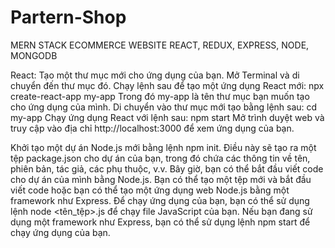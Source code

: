 # Partern-Shop
MERN STACK ECOMMERCE WEBSITE REACT, REDUX, EXPRESS, NODE, MONGODB

React: 
Tạo một thư mục mới cho ứng dụng của bạn.
Mở Terminal và di chuyển đến thư mục đó.
Chạy lệnh sau để tạo một ứng dụng React mới: npx create-react-app my-app
Trong đó my-app là tên thư mục bạn muốn tạo cho ứng dụng của mình.
Di chuyển vào thư mục mới tạo bằng lệnh sau: cd my-app
Chạy ứng dụng React với lệnh sau: npm start
Mở trình duyệt web và truy cập vào địa chỉ http://localhost:3000 để xem ứng dụng của bạn.

Khởi tạo một dự án Node.js mới bằng lệnh npm init. Điều này sẽ tạo ra một tệp package.json cho dự án của bạn, trong đó chứa các thông tin về tên, phiên bản, tác giả, các phụ thuộc, v.v.
Bây giờ, bạn có thể bắt đầu viết code cho dự án của mình bằng Node.js. Bạn có thể tạo một tệp mới và bắt đầu viết code hoặc bạn có thể tạo một ứng dụng web Node.js bằng một framework như Express.
Để chạy ứng dụng của bạn, bạn có thể sử dụng lệnh node <tên_tệp>.js để chạy file JavaScript của bạn. Nếu bạn đang sử dụng một framework như Express, bạn có thể sử dụng lệnh npm start để chạy ứng dụng của bạn.

